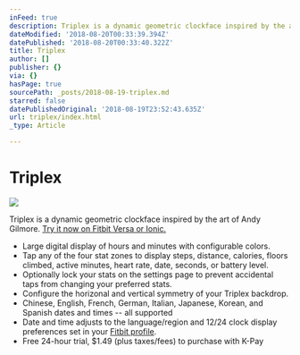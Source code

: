 ```yaml
---
inFeed: true
description: Triplex is a dynamic geometric clockface inspired by the art of Andy Gilmore.
dateModified: '2018-08-20T00:33:39.394Z'
datePublished: '2018-08-20T00:33:40.322Z'
title: Triplex
author: []
publisher: {}
via: {}
hasPage: true
sourcePath: _posts/2018-08-19-triplex.md
starred: false
datePublishedOriginal: '2018-08-19T23:52:43.635Z'
url: triplex/index.html
_type: Article

---
```

# Triplex
![](https://the-grid-user-content.s3-us-west-2.amazonaws.com/bea50b66-8bf4-489a-a72a-0af12b6ca11a.png)

Triplex is a dynamic geometric clockface inspired by the art of Andy Gilmore.
[Try it now on Fitbit Versa or Ionic.][0]

* Large digital display of hours and minutes with configurable colors.
* Tap any of the four stat zones to display steps, distance, calories, floors climbed, active minutes, heart rate, date, seconds, or battery level.
* Optionally lock your stats on the settings page to prevent accidental taps from changing your preferred stats.
* Configure the horizonal and vertical symmetry of your Triplex backdrop.
* Chinese, English, French, German, Italian, Japanese, Korean, and Spanish dates and times -- all supported
* Date and time adjusts to the language/region and 12/24 clock display preferences set in your [Fitbit profile][1].
* Free 24-hour trial, $1.49 (plus taxes/fees) to purchase with K-Pay

[0]: https://gam.fitbit.com/gallery/clock/e59a4433-d4f5-415c-84c1-115a778a4be7
[1]: https://www.fitbit.com/user/profile/edit